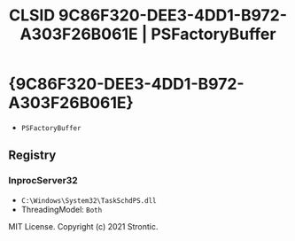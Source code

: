 ﻿---
title: "CLSID 9C86F320-DEE3-4DD1-B972-A303F26B061E | PSFactoryBuffer"
excerpt: What is COM-Object CLSID 9C86F320-DEE3-4DD1-B972-A303F26B061E?
---

# {9C86F320-DEE3-4DD1-B972-A303F26B061E}

* `PSFactoryBuffer`

## Registry


### InprocServer32

* `C:\Windows\System32\TaskSchdPS.dll`
* ThreadingModel: `Both`

MIT License. Copyright (c) 2021 Strontic.


